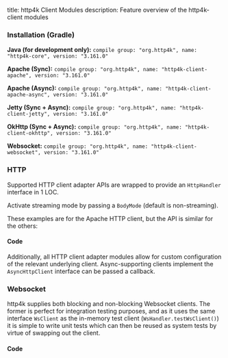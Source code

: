 title: http4k Client Modules
description: Feature overview of the http4k-client modules

### Installation (Gradle)
**Java (for development only):** ```compile group: "org.http4k", name: "http4k-core", version: "3.161.0"```

**Apache (Sync):** ```compile group: "org.http4k", name: "http4k-client-apache", version: "3.161.0"```

**Apache (Async):** ```compile group: "org.http4k", name: "http4k-client-apache-async", version: "3.161.0"```

**Jetty (Sync + Async):** ```compile group: "org.http4k", name: "http4k-client-jetty", version: "3.161.0"```

**OkHttp (Sync + Async):** ```compile group: "org.http4k", name: "http4k-client-okhttp", version: "3.161.0"```

**Websocket:** ```compile group: "org.http4k", name: "http4k-client-websocket", version: "3.161.0"```

### HTTP
Supported HTTP client adapter APIs are wrapped to provide an `HttpHandler` interface in 1 LOC.

Activate streaming mode by passing a `BodyMode` (default is non-streaming).

These examples are for the Apache HTTP client, but the API is similar for the others:

#### Code [<img class="octocat"/>](https://github.com/http4k/http4k/blob/master/src/docs/guide/modules/clients/example_http.kt)
<script src="https://gist-it.appspot.com/https://github.com/http4k/http4k/blob/master/src/docs/guide/modules/clients/example_http.kt"></script>

Additionally, all HTTP client adapter modules allow for custom configuration of the relevant underlying client. Async-supporting clients implement the `AsyncHttpClient` interface can be passed a callback.

### Websocket
http4k supplies both blocking and non-blocking Websocket clients. The former is perfect for integration testing purposes, and as it uses the same interface `WsClient` as the in-memory test client (`WsHandler.testWsClient()`) it is simple to write unit tests which can then be reused as system tests by virtue of swapping out the client.

#### Code [<img class="octocat"/>](https://github.com/http4k/http4k/blob/master/src/docs/guide/modules/clients/example_websocket.kt)
<script src="https://gist-it.appspot.com/https://github.com/http4k/http4k/blob/master/src/docs/guide/modules/clients/example_websocket.kt"></script>
